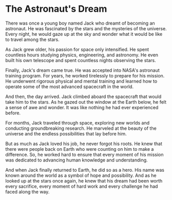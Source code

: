 
# The Astronaut's Dream


There was once a young boy named Jack who dreamt of becoming an astronaut. He was fascinated by the stars and the mysteries of the universe. Every night, he would gaze up at the sky and wonder what it would be like to travel among the stars.


As Jack grew older, his passion for space only intensified. He spent countless hours studying physics, engineering, and astronomy. He even built his own telescope and spent countless nights observing the stars.


Finally, Jack's dream came true. He was accepted into NASA's astronaut training program. For years, he worked tirelessly to prepare for his mission. He underwent rigorous physical and mental training and learned how to operate some of the most advanced spacecraft in the world.


And then, the day arrived. Jack climbed aboard the spacecraft that would take him to the stars. As he gazed out the window at the Earth below, he felt a sense of awe and wonder. It was like nothing he had ever experienced before.


For months, Jack traveled through space, exploring new worlds and conducting groundbreaking research. He marveled at the beauty of the universe and the endless possibilities that lay before him.


But as much as Jack loved his job, he never forgot his roots. He knew that there were people back on Earth who were counting on him to make a difference. So, he worked hard to ensure that every moment of his mission was dedicated to advancing human knowledge and understanding.


And when Jack finally returned to Earth, he did so as a hero. His name was known around the world as a symbol of hope and possibility. And as he looked up at the stars once again, he knew that his dream had been worth every sacrifice, every moment of hard work and every challenge he had faced along the way.

